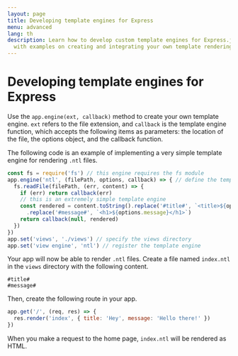 ```yaml
---
layout: page
title: Developing template engines for Express
menu: advanced
lang: th
description: Learn how to develop custom template engines for Express.js using app.engine(),
  with examples on creating and integrating your own template rendering logic.
---
```


# Developing template engines for Express

Use the `app.engine(ext, callback)` method to create your own template engine. `ext` refers to the file extension, and `callback` is the template engine function, which accepts the following items as parameters: the location of the file, the options object, and the callback function.

The following code is an example of implementing a very simple template engine for rendering `.ntl` files.

```js
const fs = require('fs') // this engine requires the fs module
app.engine('ntl', (filePath, options, callback) => { // define the template engine
  fs.readFile(filePath, (err, content) => {
    if (err) return callback(err)
    // this is an extremely simple template engine
    const rendered = content.toString().replace('#title#', `<title>${options.title}</title>`)
      .replace('#message#', `<h1>${options.message}</h1>`)
    return callback(null, rendered)
  })
})
app.set('views', './views') // specify the views directory
app.set('view engine', 'ntl') // register the template engine
```

Your app will now be able to render `.ntl` files. Create a file named `index.ntl` in the `views` directory with the following content.

```text
#title#
#message#
```
Then, create the following route in your app.

```js
app.get('/', (req, res) => {
  res.render('index', { title: 'Hey', message: 'Hello there!' })
})
```
When you make a request to the home page, `index.ntl` will be rendered as HTML.
